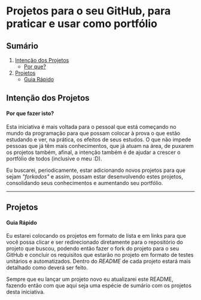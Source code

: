 # Projetos para o seu GitHub, para praticar e usar como portfólio

## Sumário

1. [Intenção dos Projetos](#intenção-dos-projetos)
   - [Por que?](#por-que-fazer-isto)
2. [Projetos](#projetos)
   - [Guia Rápido](#guia-rápido)

## Intenção dos Projetos

#### Por que fazer isto?

Esta iniciativa é mais voltada para o pessoal que está começando no mundo da programação para que possam colocar à prova o que estão estudando e ver,
na prática, os efeitos de seus estudos. O que não impede pessoas que já têm mais conhecimentos, que já atuam na área, de puxarem os projetos também,
afinal, a intenção também é de ajudar a crescer o portfólio de todos (inclusive o meu :D).

Eu buscarei, periodicamente, estar adicionando novos projetos para que sejam *"forkados"* e assim, possam estar desenvolvendo estes projetos,
consolidando seus conhecimentos e aumentando seu portfólio.

---

## Projetos

#### Guia Rápido

Eu estarei colocando os projetos em formato de lista e em links para que você possa clicar e ser redirecionado diretamente para o repositório do projeto
que buscou, podendo então fazer o fork do projeto para o seu GitHub e concluir os requisitos que estarão no projeto em formato de testes unitários e 
automatizados. Dentro do *README* de cada projeto estará mais detalhado como deverá ser feito.

Sempre que eu lançar um projeto novo eu atualizarei este README, fazendo então com que aqui seja uma espécie de sumário com os projetos desta iniciativa.
